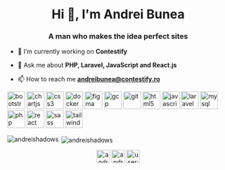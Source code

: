 <h1 align="center">Hi 👋, I'm Andrei Bunea</h1>
<h3 align="center">A man who makes the idea perfect sites</h3>

- 🔭 I’m currently working on **Contestify**

- 💬 Ask me about **PHP, Laravel, JavaScript and React.js**

- 📫 How to reach me **andreibunea@contestify.ro**    

<p align="left"><img src="https://devicons.github.io/devicon/devicon.git/icons/bootstrap/bootstrap-plain.svg" alt="bootstrap" width="40" height="40"/> <img src="https://www.chartjs.org/media/logo-title.svg" alt="chartjs" width="40" height="40"/> <img src="https://devicons.github.io/devicon/devicon.git/icons/css3/css3-original-wordmark.svg" alt="css3" width="40" height="40"/> <img src="https://devicons.github.io/devicon/devicon.git/icons/docker/docker-original-wordmark.svg" alt="docker" width="40" height="40"/> <img src="https://www.vectorlogo.zone/logos/figma/figma-icon.svg" alt="figma" width="40" height="40"/> <img src="https://www.vectorlogo.zone/logos/google_cloud/google_cloud-icon.svg" alt="gcp" width="40" height="40"/> <img src="https://www.vectorlogo.zone/logos/git-scm/git-scm-icon.svg" alt="git" width="40" height="40"/> <img src="https://devicons.github.io/devicon/devicon.git/icons/html5/html5-original-wordmark.svg" alt="html5" width="40" height="40"/> <img src="https://devicons.github.io/devicon/devicon.git/icons/javascript/javascript-original.svg" alt="javascript" width="40" height="40"/> <img src="https://devicons.github.io/devicon/devicon.git/icons/laravel/laravel-plain-wordmark.svg" alt="laravel" width="40" height="40"/> <img src="https://devicons.github.io/devicon/devicon.git/icons/mysql/mysql-original-wordmark.svg" alt="mysql" width="40" height="40"/> <img src="https://devicons.github.io/devicon/devicon.git/icons/php/php-original.svg" alt="php" width="40" height="40"/> <img src="https://devicons.github.io/devicon/devicon.git/icons/react/react-original-wordmark.svg" alt="react" width="40" height="40"/> <img src="https://devicons.github.io/devicon/devicon.git/icons/sass/sass-original.svg" alt="sass" width="40" height="40"/> <img src="https://www.vectorlogo.zone/logos/tailwindcss/tailwindcss-icon.svg" alt="tailwind" width="40" height="40"/></p><p><img align="left" src="https://github-readme-stats.vercel.app/api/top-langs/?username=andreishadows&layout=compact&hide=html" alt="andreishadows" /></p>     

<p>&nbsp;<img align="center" src="https://github-readme-stats.vercel.app/api?username=andreishadows&show_icons=true" alt="andreishadows" /></p>

<p align="center">
<a href="https://dev.to/andreishadows" target="blank"><img align="center" src="https://cdn.jsdelivr.net/npm/simple-icons@3.0.1/icons/dev-dot-to.svg" alt="andreishadows" height="30" width="30" /></a>
<a href="https://linkedin.com/in/andrei bunea" target="blank"><img align="center" src="https://cdn.jsdelivr.net/npm/simple-icons@3.0.1/icons/linkedin.svg" alt="andrei bunea" height="30" width="30" /></a>
<a href="https://stackoverflow.com/users/user:12614541" target="blank"><img align="center" src="https://cdn.jsdelivr.net/npm/simple-icons@3.0.1/icons/stackoverflow.svg" alt="user:12614541" height="30" width="30" /></a>
</p>

